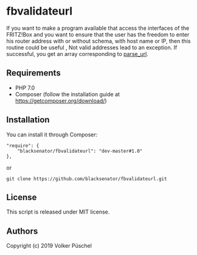 # fbvalidateurl

If you want to make a program available that access the interfaces of the FRITZ!Box and you want to ensure that the user has the freedom to enter his router address with or without schema, with host name or IP, then this routine could be useful ,
Not valid addresses lead to an exception. If successful, you get an array corresponding to [parse_url](https://www.php.net/manual/en/function.parse-url.php).

## Requirements

  * PHP 7.0
  * Composer (follow the installation guide at https://getcomposer.org/download/)

## Installation

You can install it through Composer:

    "require": {
        "blacksenator/fbvalidateurl": "dev-master#1.0"
    },

or

    git clone https://github.com/blacksenator/fbvalidateurl.git

## License
This script is released under MIT license.

## Authors
Copyright (c) 2019 Volker Püschel